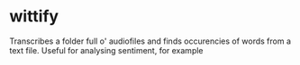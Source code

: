 # wittify
Transcribes a folder full o' audiofiles and finds occurencies of words from a text file. Useful for analysing sentiment, for example
